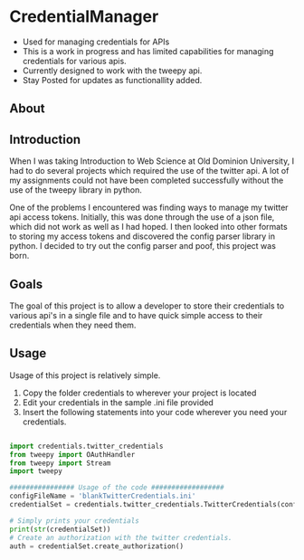 # CredentialManager
* Used for managing credentials for APIs
* This is a work in progress and has limited capabilities for managing credentials for various apis. 
* Currently designed to work with the tweepy api. 
* Stay Posted for updates as functionallity added. 

## About 

## Introduction
When I was taking Introduction to Web Science at Old Dominion University, I had to do several projects which required the use of the twitter api. A lot of my assignments could not have been completed successfully without the use of the tweepy library in python. 

One of the problems I encountered was finding ways to manage my twitter api access tokens. Initially, this was done through the use of a json file, which did not work as well as I had hoped. I then looked into other formats to storing my access tokens and discovered the config parser library in python. I decided to try out the config parser and poof, this project was born. 

## Goals 
The goal of this project is to allow a developer to store their credentials to various api's in a single file and to have quick simple access to their credentials when they need them. 

## Usage 
Usage of this project is relatively simple. 

1) Copy the folder credentials to wherever your project is located 
2) Edit your credentials in the sample .ini file provided 
3) Insert the following statements into your code wherever you need your credentials. 

 ```python
 
import credentials.twitter_credentials 
from tweepy import OAuthHandler
from tweepy import Stream
import tweepy

################ Usage of the code ##################
configFileName = 'blankTwitterCredentials.ini'
credentialSet = credentials.twitter_credentials.TwitterCredentials(configFileName)

# Simply prints your credentials 
print(str(credentialSet))
# Create an authorization with the twitter credentials.
auth = credentialSet.create_authorization()
 
 ```
